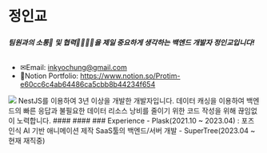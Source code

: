 # 정인교
#####
##### 팀원과의 소통🧏‍ 및 협력👨‍👨‍👦‍👦을 제일 중요하게 생각하는 백엔드 개발자 정인교입니다!
##### 
######
######
######
#####
- ✉Email: inkyochung@gmail.com
- 📝Notion Portfolio: https://www.notion.so/Protim-e60cc6c4ab64486ca5cbb8b44234f654

<img src="https://img.shields.io/badge/NestJS-E0234E?style=flat-square&logo=NestJS&logoColor=white"/>
NestJS를 이용하여 3년 이상을 개발한 개발자입니다.
데이터 캐싱을 이용하여 백엔드의 빠른 응답과 불필요한 데이터 리소스 낭비를 줄이기 위한 코드 작성을 위해 끊임없이 노력합니다.
#### 
#### 
### Experience
- Plask(2021.10 ~ 2023.04) : 포즈 인식 AI 기반 애니메이션 제작 SaaS툴의 백엔드/서버 개발
- SuperTree(2023.04 ~ 현재 재직중)
